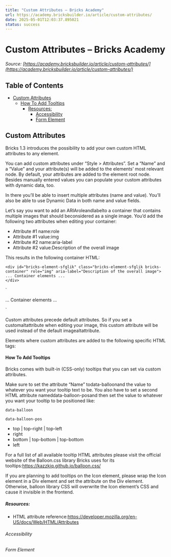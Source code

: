 ```yaml
---
title: "Custom Attributes – Bricks Academy"
url: https://academy.bricksbuilder.io/article/custom-attributes/
date: 2025-05-01T12:03:37.895021
status: success
---
```


# Custom Attributes – Bricks Academy

*Source: [https://academy.bricksbuilder.io/article/custom-attributes/](https://academy.bricksbuilder.io/article/custom-attributes/)*

## Table of Contents

- [Custom Attributes](#custom-attributes)
    - [How To Add Tooltips](#how-to-add-tooltips)
      - [Resources:](#resources)
        - [Accessibility](#accessibility)
        - [Form Element](#form-element)

## Custom Attributes

Bricks 1.3 introduces the possibility to add your own custom HTML attributes to any element.

You can add custom attributes under “Style > Attributes”. Set a “Name” and a “Value” and your attribute(s) will be added to the elements’ most relevant node. By default, your attributes are added to the element root node. Besides manually entered values you can populate your custom attributes with dynamic data, too.

In there you’ll be able to insert multiple attributes (name and value). You’ll also be able to use Dynamic Data in both name and value fields.

Let’s say you want to add an ARIAroleandlabelto a container that contains multiple images that should beconsidered as a single image. You’d add the following two attributes when editing your container:

- Attribute #1 name:role
- Attribute #1 value:img
- Attribute #2 name:aria-label
- Attribute #2 value:Description of the overall image

This results in the following container HTML:

```
<div id="bricks-element-sfglik" class="bricks-element-sfglik bricks-container" role="img" aria-label="Description of the overall image">
... Container elements ...
</div>
```

`<div id="bricks-element-sfglik" class="bricks-element-sfglik bricks-container" role="img" aria-label="Description of the overall image">
... Container elements ...
</div>`

Custom attributes precede default attributes. So if you set a customaltattribute when editing your image, this custom attribute will be used instead of the default imagealtattribute.

Elements where custom attributes are added to the following specific HTML tags:

#### How To Add Tooltips

Bricks comes with built-in (CSS-only) tooltips that you can set via custom attributes.

Make sure to set the attribute “Name” todata-balloonand the value to whatever you want your tooltip text to be. You also have to set a second HTML attribute nameddata-balloon-posand then set the value to whatever you want your tooltip to be positioned like:

`data-balloon`

`data-balloon-pos`

- top | top-right | top-left
- right
- bottom | top-bottom | top-bottom
- left

For a full list of all available tooltip HTML attributes please visit the official website of the Balloon.css library Bricks uses for its tooltips:https://kazzkiq.github.io/balloon.css/

If you are planning to add tooltips on the Icon element, please wrap the Icon element in a Div element and set the attribute on the Div element. Otherwise, balloon library CSS will overwrite the Icon element’s CSS and cause it invisible in the frontend.

##### Resources:

- HTML attribute reference:https://developer.mozilla.org/en-US/docs/Web/HTML/Attributes

###### Accessibility

###### Form Element

